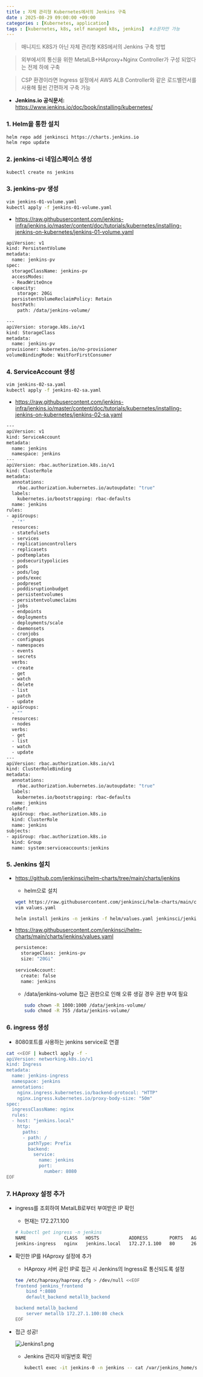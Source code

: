 ```yaml
---
title : 자체 관리형 Kubernetes에서의 Jenkins 구축
date : 2025-08-29 09:00:00 +09:00
categories : [Kubernetes, application]
tags : [kubernetes, k8s, self managed k8s, jenkins]  #소문자만 가능
---
```


> 매니지드 K8S가 아닌 자체 관리형 K8S에서의 Jenkins 구축 방법
> 

> 외부에서의 통신을 위한 MetalLB+HAproxy+Nginx Controller가 구성 되었다는 전제 하에 구축
> 

> CSP 환경이라면 Ingress 설정에서 AWS ALB Controller와 같은 로드밸런서를 사용해 훨씬 간편하게 구축 가능
> 

- **Jenkins.io 공식문서:**
https://www.jenkins.io/doc/book/installing/kubernetes/

### 1. Helm을 통한 설치

```bash
helm repo add jenkinsci https://charts.jenkins.io
helm repo update
```

### 2. jenkins-ci 네임스페이스 생성

```bash
kubectl create ns jenkins
```

### 3. jenkins-pv 생성

```bash
vim jenkins-01-volume.yaml
kubectl apply -f jenkins-01-volume.yaml
```

- https://raw.githubusercontent.com/jenkins-infra/jenkins.io/master/content/doc/tutorials/kubernetes/installing-jenkins-on-kubernetes/jenkins-01-volume.yaml

```bash
apiVersion: v1
kind: PersistentVolume
metadata:
  name: jenkins-pv
spec:
  storageClassName: jenkins-pv
  accessModes:
  - ReadWriteOnce
  capacity:
    storage: 20Gi
  persistentVolumeReclaimPolicy: Retain
  hostPath:
    path: /data/jenkins-volume/

---
apiVersion: storage.k8s.io/v1
kind: StorageClass
metadata:
  name: jenkins-pv
provisioner: kubernetes.io/no-provisioner
volumeBindingMode: WaitForFirstConsumer
```

### 4. ServiceAccount 생성

```bash
vim jenkins-02-sa.yaml
kubectl apply -f jenkins-02-sa.yaml
```

- https://raw.githubusercontent.com/jenkins-infra/jenkins.io/master/content/doc/tutorials/kubernetes/installing-jenkins-on-kubernetes/jenkins-02-sa.yaml

```bash
---
apiVersion: v1
kind: ServiceAccount
metadata:
  name: jenkins
  namespace: jenkins
---
apiVersion: rbac.authorization.k8s.io/v1
kind: ClusterRole
metadata:
  annotations:
    rbac.authorization.kubernetes.io/autoupdate: "true"
  labels:
    kubernetes.io/bootstrapping: rbac-defaults
  name: jenkins
rules:
- apiGroups:
  - '*'
  resources:
  - statefulsets
  - services
  - replicationcontrollers
  - replicasets
  - podtemplates
  - podsecuritypolicies
  - pods
  - pods/log
  - pods/exec
  - podpreset
  - poddisruptionbudget
  - persistentvolumes
  - persistentvolumeclaims
  - jobs
  - endpoints
  - deployments
  - deployments/scale
  - daemonsets
  - cronjobs
  - configmaps
  - namespaces
  - events
  - secrets
  verbs:
  - create
  - get
  - watch
  - delete
  - list
  - patch
  - update
- apiGroups:
  - ""
  resources:
  - nodes
  verbs:
  - get
  - list
  - watch
  - update
---
apiVersion: rbac.authorization.k8s.io/v1
kind: ClusterRoleBinding
metadata:
  annotations:
    rbac.authorization.kubernetes.io/autoupdate: "true"
  labels:
    kubernetes.io/bootstrapping: rbac-defaults
  name: jenkins
roleRef:
  apiGroup: rbac.authorization.k8s.io
  kind: ClusterRole
  name: jenkins
subjects:
- apiGroup: rbac.authorization.k8s.io
  kind: Group
  name: system:serviceaccounts:jenkins
```

### 5. Jenkins 설치

- https://github.com/jenkinsci/helm-charts/tree/main/charts/jenkins
    - helm으로 설치
    
    ```bash
    wget https://raw.githubusercontent.com/jenkinsci/helm-charts/main/charts/jenkins/values.yaml
    vim values.yaml
    
    helm install jenkins -n jenkins -f helm/values.yaml jenkinsci/jenkins
    ```
    
- https://raw.githubusercontent.com/jenkinsci/helm-charts/main/charts/jenkins/values.yaml
    
    ```bash
    persistence:
      storageClass: jenkins-pv
      size: "20Gi"
      
    serviceAccount:
      create: false
      name: jenkins
    ```
    
    - /data/jenkins-volume 접근 권한으로 인해 오류 생길 경우 권한 부여 필요
        
        ```bash
        sudo chown -R 1000:1000 /data/jenkins-volume/
        sudo chmod -R 755 /data/jenkins-volume/
        ```
        

### 6. ingress 생성

- 8080포트를 사용하는 jenkins service로 연결

```bash
cat <<EOF | kubectl apply -f -
apiVersion: networking.k8s.io/v1
kind: Ingress
metadata:
  name: jenkins-ingress
  namespace: jenkins
  annotations:
    nginx.ingress.kubernetes.io/backend-protocol: "HTTP"
    nginx.ingress.kubernetes.io/proxy-body-size: "50m"
spec:
  ingressClassName: nginx
  rules:
  - host: "jenkins.local"
    http:
      paths:
      - path: /
        pathType: Prefix
        backend:
          service:
            name: jenkins
            port:
              number: 8080
EOF
```

### 7. HAproxy 설정 추가

- ingress를 조회하여 MetalLB로부터 부여받은 IP 확인
    - 현재는 172.27.1.100
    
    ```bash
    # kubectl get ingress -n jenkins
    NAME              CLASS   HOSTS           ADDRESS        PORTS   AGE
    jenkins-ingress   nginx   jenkins.local   172.27.1.100   80      26h
    ```
    
- 확인한 IP를 HAproxy 설정에 추가
    - HAproxy 서버 공인 IP로 접근 시 Jenkins의 Ingress로 통신되도록 설정
    
    ```bash
    tee /etc/haproxy/haproxy.cfg > /dev/null <<EOF
    frontend jenkins_frontend
        bind *:8080
        default_backend metallb_backend
    
    backend metallb_backend
        server metallb 172.27.1.100:80 check
    EOF
    ```
    
- 접근 성공!
    
    ![Jenkins1.png](/assets/img/kubernetes/Jenkins1.png)

    - Jenkins 관리자 비밀번호 확인
        
        ```bash
        kubectl exec -it jenkins-0 -n jenkins -- cat /var/jenkins_home/secrets/initialAdminPassword
        ```